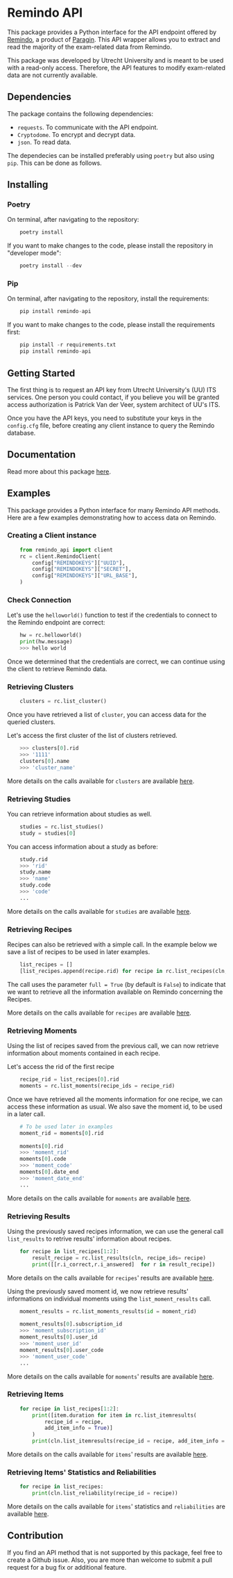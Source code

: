 Remindo API
=========

This package provides a Python interface for the API endpoint offered by [Remindo](https://www.paragin.nl/remindotoets/), a product of [Paragin](https://paragin.nl). This API wrapper allows you to extract and read the
majority of the exam-related data from Remindo. 

This package was developed by Utrecht University and is meant to be used with a read-only access. Therefore, the API features to modify exam-related data are not currently available.


Dependencies
------------

The package contains the following dependencies:

-  `requests`. To communicate with the API endpoint.
-  `Cryptodome`. To encrypt and decrypt data.
-  `json`. To read data.

The dependecies can be installed preferably using ``poetry`` but also using ``pip``. This can be done as follows.

Installing
------------


### Poetry

On terminal, after navigating to the repository:

```python
    poetry install
```

If you want to make changes to the code, please install the repository in "developer mode":

```python
    poetry install --dev
```

### Pip

On terminal, after navigating to the repository, install the requirements:

```python
    pip install remindo-api
```

If you want to make changes to the code, please install the requirements first:

```python
    pip install -r requirements.txt
    pip install remindo-api
```


Getting Started
---------------

The first thing is to request an API key from Utrecht University's (UU) ITS services.
One person you could contact, if you believe you will be granted access authorization
is Patrick Van der Veer, system architect of UU's ITS.

Once you have the API keys, you need to substitute your keys in the `config.cfg` file,
before creating any client instance to query the Remindo database.


Documentation
-------------

Read more about this package
[here](http://remindo.readthedocs.org/en/latest/).


Examples
--------

This package provides a Python interface for many Remindo API methods.
Here are a few examples demonstrating how to access data on Remindo.

### Creating a Client instance

```python
    from remindo_api import client
    rc = client.RemindoClient(
        config["REMINDOKEYS"]["UUID"],
        config["REMINDOKEYS"]["SECRET"],
        config["REMINDOKEYS"]["URL_BASE"],
    )
```

### Check Connection

Let's use the `helloworld()` function to test if the credentials to connect to the Remindo endpoint are correct:

```python
    hw = rc.helloworld()
    print(hw.message)
    >>> hello world
```

Once we determined that the credentials are correct, we can continue using the client to retrieve Remindo data.

### Retrieving Clusters


```python
    clusters = rc.list_cluster()
```

Once you have retrieved a list of `cluster`, you can
access data for the queried clusters.

Let's access the first cluster of the list of clusters retrieved.

```python
    >>> clusters[0].rid
    >>> '1111'
    clusters[0].name
    >>> 'cluster_name'
```

More details on the calls available for `clusters` are available [here](https://readthedocs.com).

### Retrieving Studies

You can retrieve information about studies as well.

```python
    studies = rc.list_studies()
    study = studies[0]
```

You can access information about a study as before:

```python
    study.rid
    >>> 'rid'
    study.name
    >>> 'name'
    study.code
    >>> 'code'
    ...
```

More details on the calls available for `studies` are available [here](https://readthedocs.com).

### Retrieving Recipes

Recipes can also be retrieved with a simple call. In the example below we save a list of recipes to be used in later examples.

```python
    list_recipes = []
    [list_recipes.append(recipe.rid) for recipe in rc.list_recipes(cln, full = True)]
```

The call uses the parameter `full = True` (by default is `False`) to indicate that we want to retrieve all the information available on Remindo concerning the Recipes.

More details on the calls available for `recipes` are available [here](https://readthedocs.com).

### Retrieving Moments

Using the list of recipes saved from the previous call, we can now retrieve information about moments contained in each recipe.

Let's access the rid of the first recipe
```python
    recipe_rid = list_recipes[0].rid
    moments = rc.list_moments(recipe_ids = recipe_rid)
```

Once we have retrieved all the moments information for one recipe, we can access these information as usual. We also save the moment id, to be used in a later call.

```python
    # To be used later in examples
    moment_rid = moments[0].rid
    
    moments[0].rid
    >>> 'moment_rid'
    moments[0].code
    >>> 'moment_code'
    moments[0].date_end
    >>> 'moment_date_end'
    ...
```

More details on the calls available for `moments` are available [here](https://readthedocs.com).

### Retrieving Results

Using the previously saved recipes information, we can use the general call `list_results` to retrive results' information about recipes.

```python
    for recipe in list_recipes[1:2]:
        result_recipe = rc.list_results(cln, recipe_ids= recipe)
        print([[r.i_correct,r.i_answered]  for r in result_recipe])
```

More details on the calls available for `recipes`' results are available [here](https://readthedocs.com).

Using the previously saved moment id, we now retrieve results' informations on individual moments using the `list_moment_results` call.

```python
    moment_results = rc.list_moments_results(id = moment_rid)
    
    moment_results[0].subscription_id
    >>> 'moment_subscription_id'
    moment_results[0].user_id
    >>> 'moment_user_id'
    moment_results[0].user_code
    >>> 'moment_user_code'
    ...
```

More details on the calls available for `moments`' results are available [here](https://readthedocs.com).

### Retrieving Items


```python
    for recipe in list_recipes[1:2]:
        print([item.duration for item in rc.list_itemresults(
            recipe_id = recipe,
            add_item_info = True)]
        )
        print(cln.list_itemresults(recipe_id = recipe, add_item_info = True))
```

More details on the calls available for `items`' results are available [here](https://readthedocs.com).

### Retrieving Items' Statistics and Reliabilities


```python
    for recipe in list_recipes:
        print(cln.list_reliability(recipe_id = recipe))
```

More details on the calls available for `items`' statistics and `reliabilities` are available [here](https://readthedocs.com).

Contribution
------------

If you find an API method that is not supported by this package, feel
free to create a Github issue. Also, you are more than welcome to submit
a pull request for a bug fix or additional feature.
